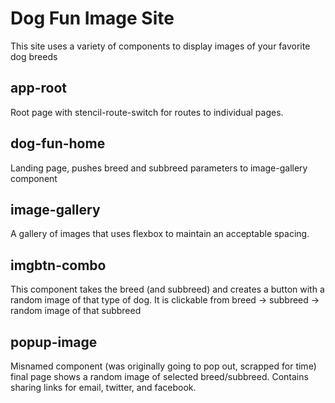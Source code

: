 # Dog Fun Image Site

This site uses a variety of components to display images of your favorite dog breeds

## app-root

Root page with stencil-route-switch for routes to individual pages.

## dog-fun-home

Landing page, pushes breed and subbreed parameters to image-gallery component

## image-gallery

A gallery of images that uses flexbox to maintain an acceptable spacing.


## imgbtn-combo

This component takes the breed (and subbreed) and creates a button with a random image of that type of dog. It is clickable from breed -> subbreed -> random image of that subbreed

## popup-image

Misnamed component (was originally going to pop out, scrapped for time) final page shows a random image of selected breed/subbreed. Contains sharing links for email, twitter, and facebook. 


